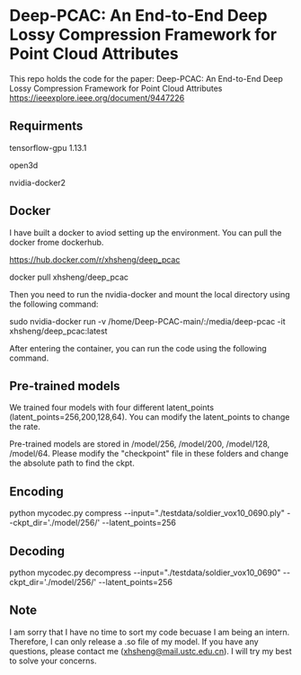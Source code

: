 # Deep-PCAC: An End-to-End Deep Lossy Compression Framework for Point Cloud Attributes
This repo holds the code for the paper:
Deep-PCAC: An End-to-End Deep Lossy Compression Framework for Point Cloud Attributes https://ieeexplore.ieee.org/document/9447226

## Requirments
tensorflow-gpu 1.13.1

open3d

nvidia-docker2

## Docker

I have built a docker to aviod setting up the environment.
You can pull the docker frome dockerhub.

https://hub.docker.com/r/xhsheng/deep_pcac

docker pull xhsheng/deep_pcac

Then you need to run the nvidia-docker and mount the local directory using the following command:

sudo nvidia-docker run -v /home/Deep-PCAC-main/:/media/deep-pcac -it xhsheng/deep_pcac:latest

After entering the container, you can run the code using the following command.

## Pre-trained models
We trained four models with four different latent_points (latent_points=256,200,128,64). You can modify the latent_points to change the rate.

Pre-trained models are stored in /model/256, /model/200, /model/128, /model/64. Please modify the "checkpoint" file in these folders and change the absolute path to find the ckpt.

## Encoding
python mycodec.py compress --input="./testdata/soldier_vox10_0690.ply" --ckpt_dir='./model/256/' --latent_points=256
## Decoding
python mycodec.py decompress --input="./testdata/soldier_vox10_0690" --ckpt_dir='./model/256/' --latent_points=256

## Note
I am sorry that I have no time to sort my code becuase I am being an intern. Therefore, I can only release a .so file of my model. If you have any questions, please contact me (xhsheng@mail.ustc.edu.cn). I will try my best to solve your concerns. 

